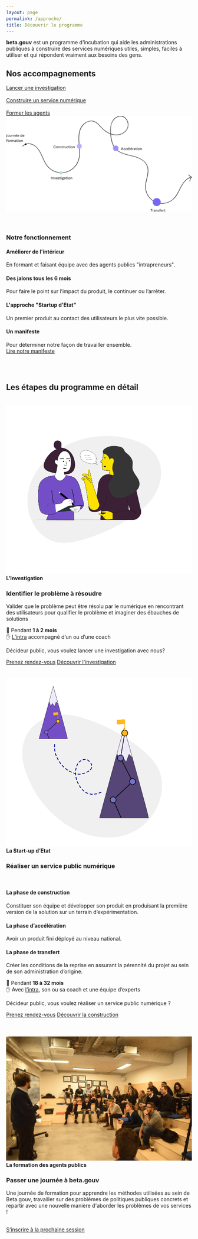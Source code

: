 ```yaml
---
layout: page
permalink: /approche/
title: Découvrir le programme
---
```


<div class="fr-grid-row fr-grid-row--gutters">
   <div class="fr-col-md-6 fr-col-12">
      <p class="fr-text--lg">
         <b>beta.gouv</b> est un programme d’incubation qui aide les administrations publiques à construire des services numériques utiles, simples, faciles à utiliser et qui répondent vraiment aux besoins des gens.
      </p>
      <h2>Nos accompagnements</h2>
      <a class="fr-btn fr-btn--md" href="#investigation">Lancer une investigation</a>
      <br>
      <br>
      <a class="fr-btn fr-btn--md" href="#construction">Construire un service numérique</a>
      <br>
      <br>
      <a class="fr-btn fr-btn--md" href="#alpha">Former les agents</a>
   </div>
   <div class="fr-col-md-6 fr-col-12">
      <img
         class='fr-my-6w'
         src="/img/programme/programme.svg"
         alt="Le programme Beta.gouv.fr se déroule en 4 étapes : investigation, construction, accélération puis transfert."
        />
   </div>
</div>
<br>
<div class="fr-container section-grey ">
   <br>
   <h3>Notre fonctionnement</h3>
   <div class="fr-grid-row  fr-grid-row--gutters startups fr-py-6w">
      <div class="fr-col fr-col-12 fr-col-md-3"  >
      <div class="fr-tile fr-enlarge__link">
      <div class="fr-tile__body">
            <h4 class="fr-tile__title">
               Améliorer de l'intérieur
            </h4>
            <p class="fr-tile__desc">En formant et faisant équipe avec des agents publics "intrapreneurs".</p>
         </div>
      </div>
      </div>
      <div class="fr-col fr-col-12 fr-col-md-3" >
         <div class="fr-tile fr-enlarge__link">
            <div class="fr-tile__body">
            <h4 class="fr-tile__title">
               Des jalons tous les 6 mois
            </h4>
            <p class="fr-tile__desc">Pour faire le point sur l’impact du produit, le continuer ou l’arrêter.</p>
            </div>
         </div>
      </div>
      <div class="fr-col fr-col-12 fr-col-md-3" >
         <div class="fr-tile fr-enlarge__link">
            <div class="fr-tile__body">
            <h4 class="fr-tile__title">
               L'approche "Startup d'Etat"
            </h4>
            <p class="fr-tile__desc">Un premier produit au contact des utilisateurs le plus vite possible.</p>
            </div>
         </div>
      </div>
      <div class="fr-col fr-col-12 fr-col-md-3" >
         <div class="fr-tile fr-enlarge__link">
            <div class="fr-tile__body">
            <h4 class="fr-tile__title">
               Un manifeste
            </h4>
            <p class="fr-tile__desc">Pour déterminer notre façon de travailler ensemble.
            <br>
            <a href="https://beta.gouv.fr/approche/manifeste">Lire notre manifeste</a></p>
            </div>
         </div>
      </div>
   </div>
</div>
<br>
<br>
<h2>Les étapes du programme en détail</h2>
<br/>
<div>
   <div id="investigation" class="fr-grid-row fr-grid-row--gutters fr-mb-6w">
      <div class="fr-col-md-4 fr-col-12">
         <img
            src="/img/programme/investigation.svg"
            alt="Illustration identifier le problème à résoudre"
          />
      </div>
      <div class="fr-col-md-8 fr-px-4w fr-col-12">
         <span><b>L’Investigation</b></span>
         <h3>
            Identifier le problème à résoudre
         </h3>
         <p>
          Valider que le problème peut être résolu par le numérique  en rencontrant des utilisateurs pour qualifier le problème et imaginer des ébauches de solutions
         </p>
         <div class="fr-mb-4w fr-p-1w fr-col-md-6 fr-col-sm-12 fr-mt-2w section-grey" >
            <span aria-hidden="true">📅</span> Pendant <b>1 à 2 mois </b><br>
            <span aria-hidden="true">✋</span> <a href="/devenir-intrapreneur">L’intra</a> accompagné d’un ou d’une coach
         </div>
         <p>Décideur public, vous voulez lancer une investigation avec nous?</p>
        <div class="fr-btns-group fr-btns-group--inline">
          <a id="btn-nous-ecrire-investigation" class="fr-btn fr-btn--md" href="https://startupdetat.typeform.com/to/jX2Ko0pF#source=sitebeta">Prenez rendez-vous</a>
          <a id="btn-decouvrir-investigation" class="fr-btn fr-btn--md fr-btn--secondary fr-enlarge-link" href="/approche/investigation">Découvrir l'investigation</a>
        </div>
      </div>
   </div>
   <br>
   <br>
   <div id="construction" class="fr-grid-row fr-grid-row--gutters">
      <div class="fr-col-md-4 fr-col-12">
         <img
            src="/img/programme/realisation.svg"
            alt="Illustration réaliser un service public numérique"
          />
      </div>
      <div class="fr-col-md-8 fr-px-4w fr-col-12">
         <span><b>La Start-up d’Etat</b></span>
         <h3>
            Réaliser un service public numérique
         </h3>
         <br>
         <h4 class="decorated">La phase de construction</h4>
         <p>
            Constituer son équipe et développer son produit en produisant la première version de la solution sur un terrain d’expérimentation.
         </p>
         <h4 class="decorated">La phase d’accélération</h4>
         <p>
            Avoir un produit fini déployé au niveau national.
         </p>
         <h4 class="decorated">La phase de transfert</h4>
         <p>
            Créer les conditions de la reprise en assurant la pérennité du projet au sein de son administration d‘origine.
         </p>
         <div class="fr-mb-4w fr-p-1w fr-col-md-8 fr-col-sm-12 fr-mt-2w section-grey">
            <span aria-hidden="true">📅</span> Pendant <b>18 à 32 mois</b><br>
            <span aria-hidden="true">✋</span> Avec <a href="/devenir-intrapreneur">l’intra</a>, son ou sa coach et une équipe d’experts
         </div>
         <p>Décideur public, vous voulez réaliser un service public numérique ?</p>
         <div class="fr-btns-group fr-btns-group--inline">
            <a id="btn-nous-ecrire" class="fr-btn fr-btn--md" href="https://startupdetat.typeform.com/to/jX2Ko0pF#source=sitebeta">Prenez rendez-vous</a>
              <a id="btn-decouvrir-construction" class="fr-btn fr-btn--md fr-btn--secondary fr-enlarge-link"  href="/approche/construction">Découvrir la construction</a>
         </div>
      </div>
   </div>
</div>
<br>
<br>
<div id="alpha" class="fr-grid-row fr-grid-row--gutters full-width section-grey">
   <br>
   <div class="fr-col-md-4 fr-col-12">
      <img
         src="/img/alpha/alpha-first-session-solo.jpeg"
         alt="Illustration réaliser un service public numérique"
        />
   </div>
   <div class="fr-col-md-8 fr-px-4w fr-col-12">
      <span><b>La formation des agents publics</b></span>
      <h3>
         Passer une journée à beta.gouv
      </h3>
      <p>
         Une journée de formation pour apprendre les méthodes utilisées au sein de Beta.gouv, travailler sur des problèmes de politiques publiques concrets et repartir avec une nouvelle manière d'aborder les problèmes de vos services !
      </p>
      <br>
      <a class="fr-btn fr-btn--md" href="/approche/formation">S’inscrire à la prochaine session</a>
   </div>
   <br>
</div>


<!-- conversion tracking -->
<script type="text/javascript">
const nousecrireinvestigation = document.querySelector('#btn-nous-ecrire-investigation')
const nousecrire = document.querySelector('#btn-nous-ecrire')
const decouvririnvestigation = document.querySelector('#btn-decouvrir-investigation')
const decouvrirconstruction = document.querySelector('#btn-decouvrir-construction') 
nousecrireinvestigation.addEventListener('click', function () {
      _paq.push(['trackEvent', 'conversion', 'Click nous ecrire'])
    })
nousecrire.addEventListener('click', function () {
      _paq.push(['trackEvent', 'conversion', 'Click nous ecrire'])
    })
decouvririnvestigation.addEventListener('click', function () {
      _paq.push(['trackEvent', 'conversion', 'Click decouvrir investigation'])
    })
decouvrirconstruction.addEventListener('click', function () {
      _paq.push(['trackEvent', 'conversion', 'Click decouvrir construction'])
    })
</script>
<!-- end conversion tracking -->
